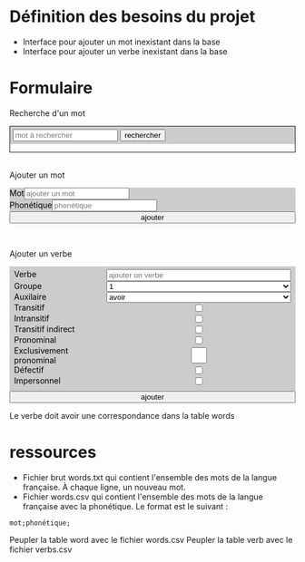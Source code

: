 # Définition des besoins du projet

- Interface pour ajouter un mot inexistant dans la base
- Interface pour ajouter un verbe inexistant dans la base

# Formulaire

Recherche d'un mot

<div style="border:solid 1px; ">
<form style="padding:5px">
    <input placeholder="mot à rechercher">
    <input value="rechercher" type="submit">
</form>
</div>
<br>

Ajouter un mot

<form>
    <label>Mot</label><input placeholder="ajouter un mot"><br>
    <label>Phonétique</label><input placeholder="phonétique">
    <input style="width:100%;" value="ajouter" type="submit">
</form>
<br>

Ajouter un verbe


<form>
    <div class="frm_container">
        <label>Verbe</label><input placeholder="ajouter un verbe">
        <label>Groupe</label>
        <select>
            <option>1</option>
            <option>2</option>
            <option>3</option>
        </select>
        <label>Auxilaire</label>
        <select>
            <option>avoir</option>
            <option>être</option>
            <option>avoir/être</option>
        </select>
        <label>Transitif</label><input type="checkbox">
        <label>Intransitif</label><input type="checkbox">
        <label>Transitif indirect</label><input type="checkbox">
        <label>Pronominal</label><input type="checkbox">
        <label>Exclusivement pronominal</label><input type="checkbox">
        <label>Défectif</label><input type="checkbox">
        <label>Impersonnel</label><input type="checkbox">
    </div>
    <input style="width:100%" value="ajouter" type="submit">
</form>


Le verbe doit avoir une correspondance dans la table words

# ressources

- Fichier brut words.txt qui contient l'ensemble des mots de la langue française. À chaque ligne, un nouveau mot.
- Fichier words.csv qui contient l'ensemble des mots de la langue française avec la phonétique. Le format est le suivant : 

```CSV
mot;phonétique;
```

Peupler la table word avec le fichier words.csv
Peupler la table verb avec le fichier verbs.csv

<style>
    .frm_container {
        display: grid;
        grid-template-columns: 1fr 2fr;
        padding: 5px;
        margin: 3px;
    }

    form {
        background-color: #ccc;
        color: black;
    }

    label {
    }
</style>